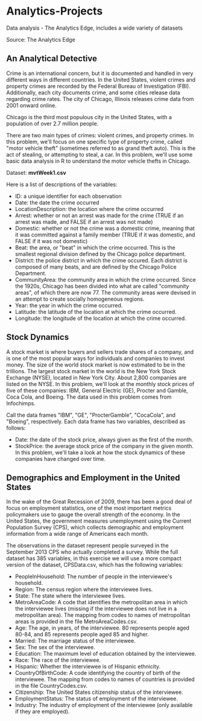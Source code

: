 # Analytics-Projects
Data analysis - The Analytics Edge, includes a wide variety of datasets

Source: The Analytics Edge

## An Analytical Detective

Crime is an international concern, but it is documented and handled in very different ways in different countries. In the United States, violent crimes and property crimes are recorded by the Federal Bureau of Investigation (FBI).  Additionally, each city documents crime, and some cities release data regarding crime rates. The city of Chicago, Illinois releases crime data from 2001 onward online.

Chicago is the third most populous city in the United States, with a population of over 2.7 million people.

There are two main types of crimes: violent crimes, and property crimes. In this problem, we'll focus on one specific type of property crime, called "motor vehicle theft" (sometimes referred to as grand theft auto). This is the act of stealing, or attempting to steal, a car. In this problem, we'll use some basic data analysis in R to understand the motor vehicle thefts in Chicago. 

Dataset: **mvtWeek1.csv**

Here is a list of descriptions of the variables:

* ID: a unique identifier for each observation
* Date: the date the crime occurred
* LocationDescription: the location where the crime occurred
* Arrest: whether or not an arrest was made for the crime (TRUE if an arrest was made, and FALSE if an arrest was not made)
* Domestic: whether or not the crime was a domestic crime, meaning that it was committed against a family member (TRUE if it was domestic, and FALSE if it was not domestic)
* Beat: the area, or "beat" in which the crime occurred. This is the smallest regional division defined by the Chicago police department.
* District: the police district in which the crime occured. Each district is composed of many beats, and are defined by the Chicago Police Department.
* CommunityArea: the community area in which the crime occurred. Since the 1920s, Chicago has been divided into what are called "community areas", of which there are now 77. The community areas were devised in an attempt to create socially homogeneous regions.
* Year: the year in which the crime occurred.
* Latitude: the latitude of the location at which the crime occurred.
* Longitude: the longitude of the location at which the crime occurred.



## Stock Dynamics

A stock market is where buyers and sellers trade shares of a company, and is one of the most popular ways for individuals and companies to invest money. The size of the world stock market  is now estimated to be in the trillions. The largest stock market in the world is the New York Stock Exchange (NYSE), located in New York City. About 2,800 companies are listed on the NYSE. In this problem, we'll look at the monthly stock prices of five of these companies: IBM, General Electric (GE), Procter and Gamble, Coca Cola, and Boeing. The data used in this problem comes from Infochimps.

Call the data frames "IBM", "GE", "ProcterGamble", "CocaCola", and "Boeing", respectively. Each data frame has two variables, described as follows:

* Date: the date of the stock price, always given as the first of the month.
* StockPrice: the average stock price of the company in the given month.
In this problem, we'll take a look at how the stock dynamics of these companies have changed over time.


## Demographics and Employment in the United States

In the wake of the Great Recession of 2009, there has been a good deal of focus on employment statistics, one of the most important metrics policymakers use to gauge the overall strength of the economy. In the United States, the government measures unemployment using the Current Population Survey (CPS), which collects demographic and employment information from a wide range of Americans each month. 

The observations in the dataset represent people surveyed in the September 2013 CPS who actually completed a survey. While the full dataset has 385 variables, in this exercise we will use a more compact version of the dataset, CPSData.csv, which has the following variables:

* PeopleInHousehold: The number of people in the interviewee's household.
* Region: The census region where the interviewee lives.
* State: The state where the interviewee lives.
* MetroAreaCode: A code that identifies the metropolitan area in which the interviewee lives (missing if the interviewee does not live in a metropolitan area). The mapping from codes to names of metropolitan areas is provided in the file MetroAreaCodes.csv.
* Age: The age, in years, of the interviewee. 80 represents people aged 80-84, and 85 represents people aged 85 and higher.
* Married: The marriage status of the interviewee.
* Sex: The sex of the interviewee.
* Education: The maximum level of education obtained by the interviewee.
* Race: The race of the interviewee.
* Hispanic: Whether the interviewee is of Hispanic ethnicity.
* CountryOfBirthCode: A code identifying the country of birth of the interviewee. The mapping from codes to names of countries is provided in the file CountryCodes.csv.
* Citizenship: The United States citizenship status of the interviewee.
* EmploymentStatus: The status of employment of the interviewee.
* Industry: The industry of employment of the interviewee (only available if they are employed).
